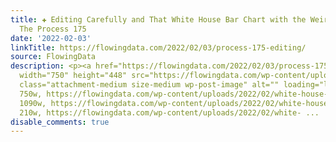 ```yaml
---
title: ✚ Editing Carefully and That White House Bar Chart with the Weird y-axis –
  The Process 175
date: '2022-02-03'
linkTitle: https://flowingdata.com/2022/02/03/process-175-editing/
source: FlowingData
description: <p><a href="https://flowingdata.com/2022/02/03/process-175-editing/"><img
  width="750" height="448" src="https://flowingdata.com/wp-content/uploads/2022/02/white-house-featured-750x448.png"
  class="attachment-medium size-medium wp-post-image" alt="" loading="lazy" srcset="https://flowingdata.com/wp-content/uploads/2022/02/white-house-featured-750x448.png
  750w, https://flowingdata.com/wp-content/uploads/2022/02/white-house-featured-1090x651.png
  1090w, https://flowingdata.com/wp-content/uploads/2022/02/white-house-featured-210x125.png
  210w, https://flowingdata.com/wp-content/uploads/2022/02/white- ...
disable_comments: true
---
```

<p><a href="https://flowingdata.com/2022/02/03/process-175-editing/"><img width="750" height="448" src="https://flowingdata.com/wp-content/uploads/2022/02/white-house-featured-750x448.png" class="attachment-medium size-medium wp-post-image" alt="" loading="lazy" srcset="https://flowingdata.com/wp-content/uploads/2022/02/white-house-featured-750x448.png 750w, https://flowingdata.com/wp-content/uploads/2022/02/white-house-featured-1090x651.png 1090w, https://flowingdata.com/wp-content/uploads/2022/02/white-house-featured-210x125.png 210w, https://flowingdata.com/wp-content/uploads/2022/02/white- ...